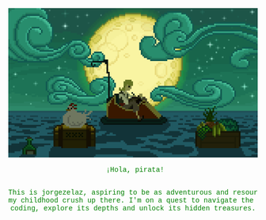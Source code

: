 <!DOCTYPE html>
<html lang="en">
<head>
<meta charset="UTF-8">
<meta name="viewport" content="width=device-width, initial-scale=1.0">
<style>
  .green-text {
    color: green;
    font-family: 'Courier New', Courier, monospace;
  }
</style>
</head>
<body>
<div align="center">
  <img src="https://raw.githubusercontent.com/jorgezelaz/jorgezelaz/main/monkeyisland.webp" alt="MonkeyIsland<3">
  <br>
  <pre class="green-text"> ¡Hola, pirata!
    
This is jorgezelaz, aspiring to be as adventurous and resourceful as my childhood crush up there.
I'm on a quest to navigate the seas of coding, explore its depths and unlock its hidden treasures.</pre>
</div>
</body>
</html>

<!--
**jorgezelaz/jorgezelaz** is a ✨ _special_ ✨ repository because its `README.md` (this file) appears on your GitHub profile.

Here are some ideas to get you started:

- 🔭 I’m currently working on ...
- 🌱 I’m currently learning ...
- 👯 I’m looking to collaborate on ...
- 🤔 I’m looking for help with ...
- 💬 Ask me about ...
- 📫 How to reach me: ...
- 😄 Pronouns: ...
- ⚡ Fun fact: ...
-->
